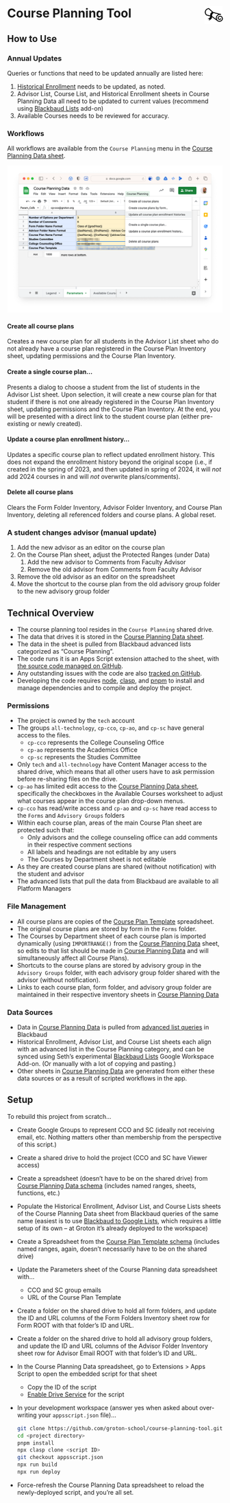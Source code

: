 # [<img src="/logo.png" style="float: right; height: 1.5em;"/>](https://thenounproject.com/icon/diploma-1167133/) Course Planning Tool

## How to Use

### Annual Updates

Queries or functions that need to be updated annually are listed here:

1. [Historical Enrollment](./schema/queries/historical-enrollment.md#filters) needs to be updated, as noted.
2. Advisor List, Course List, and Historical Enrollment sheets in Course Planning Data all need to be updated to current values (recommend using [Blackbaud Lists](https://github.com/groton-school/blackbaud-to-google-lists) add-on)
3. Available Courses needs to be reviewed for accuracy.


### Workflows

All workflows are available from the `Course Planning` menu in the [Course Planning Data sheet](./schema/sheets/Course%20Planning%20Data.xlsx).

![Screenshot](./images/screenshot.png)

#### Create all course plans

Creates a new course plan for all students in the Advisor List sheet who do not already have a course plan registered in the Course Plan Inventory sheet, updating permissions and the Course Plan Inventory.

#### Create a single course plan…

Presents a dialog to choose a student from the list of students in the Advisor List sheet. Upon selection, it will create a new course plan for that student if there is not one already registered in the Course Plan Inventory sheet, updating permissions and the Course Plan Inventory. At the end, you will be presented with a direct link to the student course plan (either pre-existing or newly created).

#### Update a course plan enrollment history…

Updates a specific course plan to reflect updated enrollment history. This does not expand the enrollment history beyond the original scope (i.e., if created in the spring of 2023, and then updated in spring of 2024, it will _not_ add 2024 courses in and will _not_ overwrite plans/comments).

#### Delete all course plans

Clears the Form Folder Inventory, Advisor Folder Inventory, and Course Plan Inventory, deleting all referenced folders and course plans. A global reset.

### A student changes advisor (manual update)

1. Add the new advisor as an editor on the course plan
2. On the Course Plan sheet, adjust the Protected Ranges (under Data)
   1. Add the new advisor to Comments from Faculty Advisor
   2. Remove the old advisor from Comments from Faculty Advisor
3. Remove the old advisor as an editor on the spreadsheet
4. Move the shortcut to the course plan from the old advisory group folder to the new advisory group folder

## Technical Overview

- The course planning tool resides in the `Course Planning` shared drive.
- The data that drives it is stored in the [Course Planning Data sheet](./schema/sheets/Course%20Planning%20Data.xlsx).
- The data in the sheet is pulled from Blackbaud advanced lists categorized as “Course Planning”.
- The code runs it is an Apps Script extension attached to the sheet, with [the source code managed on GitHub](https://github.com/groton-school/course-planning-tool).
- Any outstanding issues with the code are also [tracked on GitHub](https://github.com/groton-school/course-planning-tool/issues).
- Developing the code requires [node](https://nodejs.org/), [clasp](https://github.com/google/clasp#install), and [pnpm](https://pnpm.io/installation#using-npm) to install and manage dependencies and to compile and deploy the project.

### Permissions

- The project is owned by the `tech` account
- The groups `all-technology`, `cp-cco`, `cp-ao`, and `cp-sc` have general access to the files.
  - `cp-cco` represents the College Counseling Office
  - `cp-ao` represents the Academics Office
  - `cp-sc` represents the Studies Committee
- Only `tech` and `all-technology` have Content Manager access to the shared drive, which means that all other users have to ask permission before re-sharing files on the drive.
- `cp-ao` has limited edit access to the [Course Planning Data sheet](./schema/sheets/Course%20Planning%20Data.xlsx), specifically the checkboxes in the Available Courses worksheet to adjust what courses appear in the course plan drop-down menus.
- `cp-cco` has read/write access and `cp-ao` and `cp-sc` have read access to the `Forms` and `Advisory Groups` folders
- Within each course plan, areas of the main Course Plan sheet are protected such that:
  - Only advisors and the college counseling office can add comments in their respective comment sections
  - All labels and headings are not editable by any users
  - The Courses by Department sheet is not editable
- As they are created course plans are shared (without notification) with the student and advisor
- The advanced lists that pull the data from Blackbaud are available to all Platform Managers

### File Management

- All course plans are copies of the [Course Plan Template](./schema/sheets/Course%20Plan%20Template.xlsx) spreadsheet.
- The original course plans are stored by form in the `Forms` folder.
- The Courses by Department sheet of each course plan is imported dynamically (using `IMPORTRANGE()` from the [Course Planning Data](./schema/sheets/Course%20Planning%20Data.xlsx) sheet, so edits to that list should be made in [Course Planning Data](./schema/sheets/Course%20Planning%20Data.xlsx) and will simultaneously affect all Course Plans).
- Shortcuts to the course plans are stored by advisory group in the `Advisory Groups` folder, with each advisory group folder shared with the advisor (without notification).
- Links to each course plan, form folder, and advisory group folder are maintained in their respective inventory sheets in [Course Planning Data](./schema/sheets/Course%20Planning%20Data.xlsx)

### Data Sources

- Data in [Course Planning Data](./schema/sheets/Course%20Planning%20Data.xlsx) is pulled from [advanced list queries](./schema/queries) in Blackbaud
- Historical Enrollment, Advisor List, and Course List sheets each align with an advanced list in the Course Planning category, and can be synced using Seth’s experimental [Blackbaud Lists](https://github.com/groton-school/blackbaud-to-google-lists) Google Workspace Add-on. (Or manually with a lot of copying and pasting.)
- Other sheets in [Course Planning Data](./schema/sheets/Course%20Planning%20Data.xlsx) are generated from either these data sources or as a result of scripted workflows in the app.

## Setup

To rebuild this project from scratch…

- Create Google Groups to represent CCO and SC (ideally not receiving email, etc. Nothing matters other than membership from the perspective of this script.)
- Create a shared drive to hold the project (CCO and SC have Viewer access)
- Create a spreadsheet (doesn’t have to be on the shared drive) from [Course Planning Data schema](./schema/sheets/Course%20Planning%20Data.xlsx) (includes named ranges, sheets, functions, etc.)
- Populate the Historical Enrollment, Advisor List, and Course Lists sheets of the Course Planning Data sheet from Blackbaud queries of the same name (easiest is to use [Blackbaud to Google Lists](https://github.com/groton-school/blackbaud-to-google-lists), which requires a little setup of its own – at Groton it’s already deployed to the workspace)
- Create a Spreadsheet from the [Course Plan Template schema](./schema/sheets/Course%20Plan%20Template.xlsx) (includes named ranges, again, doesn’t necessarily have to be on the shared drive)
- Update the Parameters sheet of the Course Planning data spreadsheet with…
  - CCO and SC group emails
  - URL of the Course Plan Template
- Create a folder on the shared drive to hold all form folders, and update the ID and URL columns of the Form Folders Inventory sheet row for Form ROOT with that folder’s ID and URL.
- Create a folder on the shared drive to hold all advisory group folders, and update the ID and URL columns of the Advisor Folder Inventory sheet row for Advisor Email ROOT with that folder’s ID and URL.
- In the Course Planning Data spreadsheet, go to Extensions > Apps Script to open the embedded script for that sheet
  - Copy the ID of the script
  - [Enable Drive Service](https://developers.google.com/apps-script/guides/services/advanced#enable_advanced_services) for the script
- In your development workspace (answer yes when asked about over-writing your `appsscript.json` file)…

  ```bash
  git clone https://github.com/groton-school/course-planning-tool.git <project directory>
  cd <project directory>
  pnpm install
  npx clasp clone <script ID>
  git checkout appsscript.json
  npx run build
  npx run deploy
  ```

- Force-refresh the Course Planning Data spreadsheet to reload the newly-deployed script, and you’re all set.
